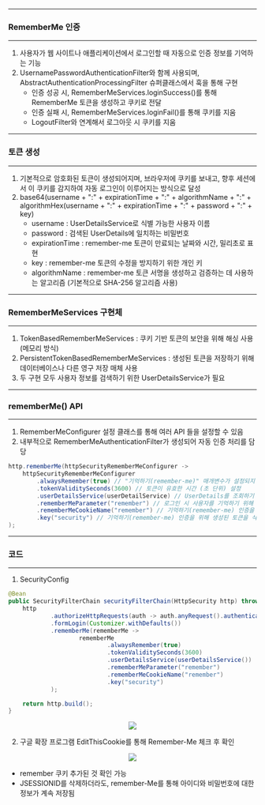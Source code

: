 -----
### RememberMe 인증
-----
1. 사용자가 웹 사이트나 애플리케이션에서 로그인할 때 자동으로 인증 정보를 기억하는 기능
2. UsernamePasswordAuthenticationFilter와 함께 사용되며, AbstractAuthenticationProcessingFilter 슈퍼클래스에서 훅을 통해 구현
   - 인증 성공 시, RememberMeServices.loginSuccess()를 통해 RememberMe 토큰을 생성하고 쿠키로 전달
   - 인증 실패 시, RememberMeServices.loginFail()를 통해 쿠키를 지움
   - LogoutFilter와 연계해서 로그아웃 시 쿠키를 지움

-----
### 토큰 생성
-----
1. 기본적으로 암호화된 토큰이 생성되어지며, 브라우저에 쿠키를 보내고, 향후 세션에서 이 쿠키를 감지하여 자동 로그인이 이루어지는 방식으로 달성
2. base64(username + ":" + expirationTime + ":" + algorithmName + ":" + algorithmHex(username + ":" + expirationTime + ":" + password + ":" + key)
   - username : UserDetailsService로 식별 가능한 사용자 이름
   - password : 검색된 UserDetails에 일치하는 비밀번호
   - expirationTime : remember-me 토큰이 만료되는 날짜와 시간, 밀리초로 표현
   - key : remember-me 토큰의 수정을 방지하기 위한 개인 키
   - algorithmName : remember-me 토큰 서명을 생성하고 검증하는 데 사용하는 알고리즘 (기본적으로 SHA-256 알고리즘 사용)

-----
### RememberMeServices 구현체
-----
1. TokenBasedRememberMeServices : 쿠키 기반 토큰의 보안을 위해 해싱 사용 (메모리 방식)
2. PersistentTokenBasedRememberMeServices : 생성된 토큰을 저장하기 위해 데이터베이스나 다른 영구 저장 매체 사용
3. 두 구현 모두 사용자 정보를 검색하기 위한 UserDetailsService가 필요

-----
### rememberMe() API
-----
1. RememberMeConfigurer 설정 클래스를 통해 여러 API 들을 설정할 수 있음
2. 내부적으로 RememberMeAuthenticationFilter가 생성되어 자동 인증 처리를 담당
```java
http.rememberMe(httpSecurityRememberMeConfigurer ->
    httpSecurityRememberMeConfigurer
        .alwaysRemember(true) // "기억하기(remember-me)" 매개변수가 설정되지 않았을 때도 쿠키가 항상 생성되어야 하는지 여부를 나타냄
        .tokenValiditySeconds(3600) // 토큰이 유효한 시간 (초 단위) 설정
        .userDetailsService(userDetailService) // UserDetails를 조회하기 위해 사용되는 UserDetailsService 지정
        .rememberMeParameter("remember") // 로그인 시 사용자를 기억하기 위해 사용되는 HTTP 매개변수이며, 기본값은 'remember-me'
        .rememberMeCookieName("remember") // 기억하기(remember-me) 인증을 위한 토큰을 저장하는 쿠키 이름이며, 기본값은 'remember-me'
        .key("security") // 기억하기(remember-me) 인증을 위해 생성된 토큰을 식별하는 키 설정
);
```

-----
### 코드
-----
1. SecurityConfig
```java
@Bean
public SecurityFilterChain securityFilterChain(HttpSecurity http) throws Exception {
    http
            .authorizeHttpRequests(auth -> auth.anyRequest().authenticated()) // 어떠한 Request에 대해서 인증을 받아 인가 실시
            .formLogin(Customizer.withDefaults())
            .rememberMe(rememberMe ->
                    rememberMe
                            .alwaysRemember(true)
                            .tokenValiditySeconds(3600)
                            .userDetailsService(userDetailsService())
                            .rememberMeParameter("remember")
                            .rememberMeCookieName("remember")
                            .key("security")
            );

    return http.build();
}
```
<div align="center">
<img src="https://github.com/user-attachments/assets/efc6f330-6b00-46cd-8948-1fe7d2f6ecd3">
</div>

2. 구글 확장 프로그램 EditThisCookie를 통해 Remember-Me 체크 후 확인
<div align="center">
<img src="https://github.com/user-attachments/assets/53a31a4f-8be5-4e38-bec5-e55ed9b61868">
</div>

  - remember 쿠키 추가된 것 확인 가능
  - JSESSIONID를 삭제하더라도, remember-Me를 통해 아이디와 비밀번호에 대한 정보가 계속 저장됨

